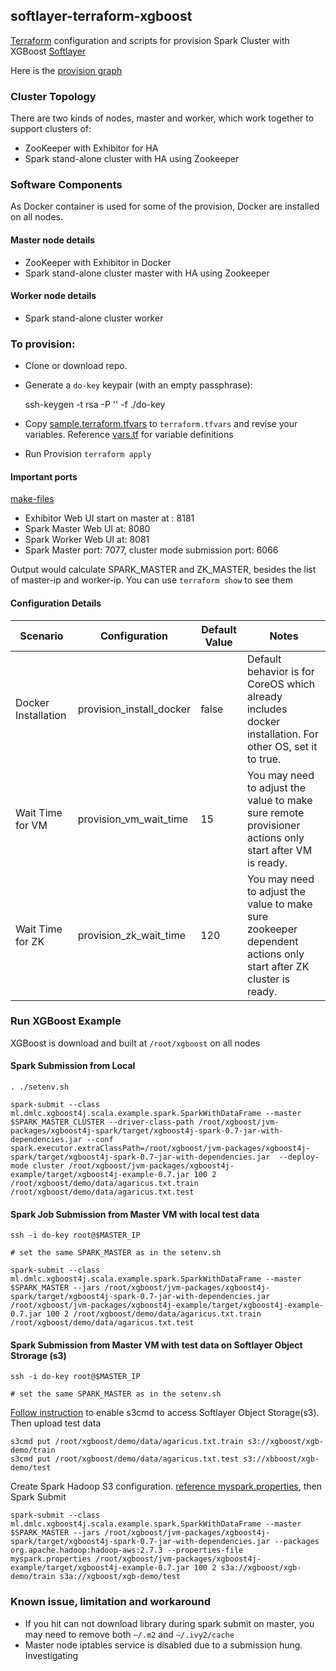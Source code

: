 ## softlayer-terraform-xgboost

[Terraform](https://www.terraform.io/) configuration and scripts for provision Spark Cluster with XGBoost [Softlayer](https://softlayer.com/)

Here is the [provision graph](graph.png)

### Cluster Topology

There are two kinds of nodes, master and worker, which work together to support clusters of:

* ZooKeeper with Exhibitor for HA
* Spark stand-alone cluster with HA using Zookeeper

### Software Components

As Docker container is used for some of the provision, Docker are installed on all nodes.

#### Master node details

* ZooKeeper with Exhibitor in Docker
* Spark stand-alone cluster master with HA using Zookeeper

#### Worker node details

* Spark stand-alone cluster worker


### To provision:

* Clone or download repo.

* Generate a `do-key` keypair (with an empty passphrase):

	ssh-keygen -t rsa -P '' -f ./do-key

* Copy [sample.terraform.tfvars](./sample.terraform.tfvars) to `terraform.tfvars` and revise your variables. Reference [vars.tf](./vars.tf) for variable definitions

* Run Provision `terraform apply`


#### Important ports

[make-files](make-files.sh)

* Exhibitor Web UI start on master at : 8181
* Spark Master Web UI at: 8080
* Spark Worker Web UI at: 8081
* Spark Master port: 7077, cluster mode submission port: 6066

Output would calculate SPARK_MASTER and ZK_MASTER, besides the list of master-ip and worker-ip. You can use `terraform show` to see them
	
#### Configuration Details

| Scenario | Configuration | Default Value | Notes|
|----------|---------------|-------|------|
|Docker Installation | provision_install_docker |false| Default behavior is for CoreOS which already includes docker installation. For other OS, set it to true.|
|Wait Time for VM    | provision_vm_wait_time   |15   | You may need to adjust the value to make sure remote provisioner actions only start after VM is ready.|
|Wait Time for ZK    | provision_zk_wait_time   |120  | You may need to adjust the value to make sure zookeeper dependent actions only start after ZK cluster is ready.|

### Run XGBoost Example

XGBoost is download and built at `/root/xgboost` on all nodes

#### Spark Submission from Local

    . ./setenv.sh
    
	spark-submit --class  ml.dmlc.xgboost4j.scala.example.spark.SparkWithDataFrame --master $SPARK_MASTER_CLUSTER --driver-class-path /root/xgboost/jvm-packages/xgboost4j-spark/target/xgboost4j-spark-0.7-jar-with-dependencies.jar --conf spark.executor.extraClassPath=/root/xgboost/jvm-packages/xgboost4j-spark/target/xgboost4j-spark-0.7-jar-with-dependencies.jar  --deploy-mode cluster /root/xgboost/jvm-packages/xgboost4j-example/target/xgboost4j-example-0.7.jar 100 2 /root/xgboost/demo/data/agaricus.txt.train /root/xgboost/demo/data/agaricus.txt.test
	

	
#### Spark Job Submission from Master VM with local test data

	ssh -i do-key root@$MASTER_IP
	
	# set the same SPARK_MASTER as in the setenv.sh
	
	spark-submit --class  ml.dmlc.xgboost4j.scala.example.spark.SparkWithDataFrame --master $SPARK_MASTER --jars /root/xgboost/jvm-packages/xgboost4j-spark/target/xgboost4j-spark-0.7-jar-with-dependencies.jar /root/xgboost/jvm-packages/xgboost4j-example/target/xgboost4j-example-0.7.jar 100 2 /root/xgboost/demo/data/agaricus.txt.train /root/xgboost/demo/data/agaricus.txt.test
	

#### Spark Submission from Master VM with test data on Softlayer Object Strorage (s3) 
	
	ssh -i do-key root@$MASTER_IP
	
	# set the same SPARK_MASTER as in the setenv.sh
		
[Follow instruction](https://knowledgelayer.softlayer.com/procedure/connecting-cos-s3-using-s3cmd) to enable s3cmd to access Softlayer Object Storage(s3). Then upload test data

	s3cmd put /root/xgboost/demo/data/agaricus.txt.train s3://xgboost/xgb-demo/train
	s3cmd put /root/xgboost/demo/data/agaricus.txt.test s3://xbboost/xgb-demo/test
	
Create Spark Hadoop S3 configuration. [reference myspark.properties](myspark.properties), then Spark Submit

	spark-submit --class  ml.dmlc.xgboost4j.scala.example.spark.SparkWithDataFrame --master $SPARK_MASTER --jars /root/xgboost/jvm-packages/xgboost4j-spark/target/xgboost4j-spark-0.7-jar-with-dependencies.jar --packages org.apache.hadoop:hadoop-aws:2.7.3 --properties-file myspark.properties /root/xgboost/jvm-packages/xgboost4j-example/target/xgboost4j-example-0.7.jar 100 2 s3a://xgboost/xgb-demo/train s3a://xgboost/xgb-demo/test


### Known issue, limitation and workaround

* If you hit can not download library during spark submit on master, you may need to remove both `~/.m2` and `~/.ivy2/cache` 
* Master node iptables service is disabled due to a submission hung. Investigating

